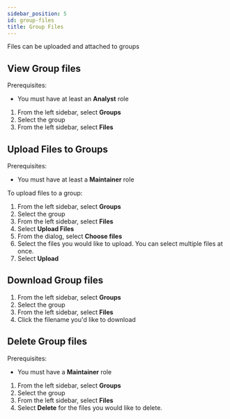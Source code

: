 ```yaml
---
sidebar_position: 5
id: group-files
title: Group Files
---
```


Files can be uploaded and attached to groups

## View Group files

Prerequisites:

- You must have at least an **Analyst** role

1. From the left sidebar, select **Groups**
2. Select the group
3. From the left sidebar, select **Files**

## Upload Files to Groups

Prerequisites:

- You must have at least a **Maintainer** role

To upload files to a group:

1. From the left sidebar, select **Groups**
2. Select the group
3. From the left sidebar, select **Files**
4. Select **Upload Files**
5. From the dialog, select **Choose files**
6. Select the files you would like to upload. You can select multiple files at once.
7. Select **Upload**

## Download Group files

1. From the left sidebar, select **Groups**
2. Select the group
3. From the left sidebar, select **Files**
4. Click the filename you'd like to download

## Delete Group files

Prerequisites:

- You must have a **Maintainer** role

1. From the left sidebar, select **Groups**
2. Select the group
3. From the left sidebar, select **Files**
4. Select **Delete** for the files you would like to delete.

